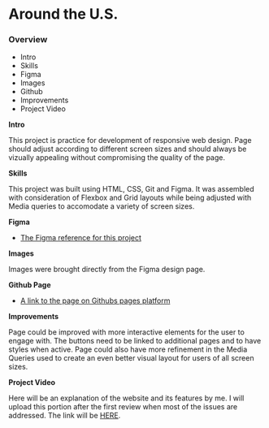 # Around the U.S.

### Overview

- Intro
- Skills
- Figma
- Images
- Github
- Improvements
- Project Video

**Intro**

This project is practice for development of responsive web design. Page should adjust according to different screen sizes and should always be vizually appealing without compromising the quality of the page.

**Skills**

This project was built using HTML, CSS, Git and Figma. It was assembled with consideration of Flexbox and Grid layouts while being adjusted with Media queries to accomodate a variety of screen sizes.

**Figma**

- [The Figma reference for this project](https://www.figma.com/file/ii4xxsJ0ghevUOcssTlHZv/Sprint-3%3A-Around-the-US?node-id=0%3A1)

**Images**

Images were brought directly from the Figma design page.

**Github Page**

- [A link to the page on Githubs pages platform](https://bree-mass.github.io/se_project_aroundtheus/)

**Improvements**

Page could be improved with more interactive elements for the user to engage with. The buttons need to be linked to additional pages and to have styles when active. Page could also have more refinement in the Media Queries used to create an even better visual layout for users of all screen sizes.

**Project Video**

Here will be an explanation of the website and its features by me. I will upload this portion after the first review when most of the issues are addressed. The link will be [HERE](Video_Link).
